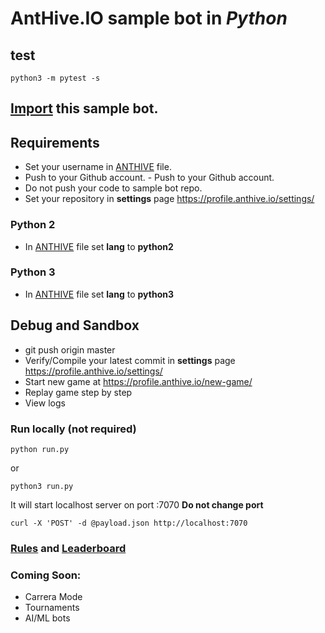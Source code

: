 # AntHive.IO sample bot in *Python*

## test
	
	python3 -m pytest -s


## [Import](https://github.com/new/import) this sample bot.

## Requirements
- Set your username in [ANTHIVE](ANTHIVE) file.
- Push to your Github account.	- Push to your Github account.
- Do not push your code to sample bot repo.
- Set your repository in **settings** page https://profile.anthive.io/settings/

### Python 2
- In [ANTHIVE](ANTHIVE) file set **lang** to **python2**

### Python 3
- In [ANTHIVE](ANTHIVE) file set **lang** to **python3**

## Debug and Sandbox
- git push origin master
- Verify/Compile your latest commit in **settings** page https://profile.anthive.io/settings/
- Start new game at https://profile.anthive.io/new-game/
- Replay game step by step
- View logs

### Run locally (not required)
```
python run.py
```
or
```
python3 run.py
```

It will start localhost server on port :7070 **Do not change port**

```
curl -X 'POST' -d @payload.json http://localhost:7070
```

### [Rules](https://anthive.io/rules/) and [Leaderboard](https://anthive.io/leaderboard/)

### Coming Soon:
- Carrera Mode
- Tournaments
- AI/ML bots

